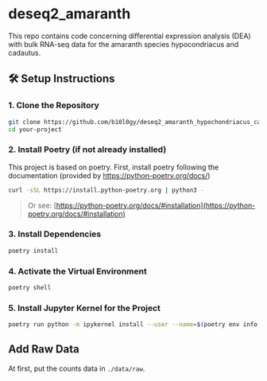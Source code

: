 # deseq2_amaranth
This repo contains code concerning differential expression analysis (DEA) with bulk RNA-seq data for the amaranth species hypocondriacus and cadautus.

## 🛠 Setup Instructions

### 1. Clone the Repository

```bash
git clone https://github.com/b10l0gy/deseq2_amaranth_hypochondriacus_caudatus
cd your-project
```

### 2. Install Poetry (if not already installed)
This project is based on poetry.
First, install poetry following the documentation (provided by https://python-poetry.org/docs/)

```bash
curl -sSL https://install.python-poetry.org | python3 -
```

> Or see: [https://python-poetry.org/docs/#installation](https://python-poetry.org/docs/#installation)

### 3. Install Dependencies

```bash
poetry install
```

### 4. Activate the Virtual Environment

```bash
poetry shell
```

### 5. Install Jupyter Kernel for the Project

```bash
poetry run python -m ipykernel install --user --name=$(poetry env info --name) --display-name "Deseq2 Amaranth"
```

## Add Raw Data
At first, put the counts data in ``./data/raw``.
